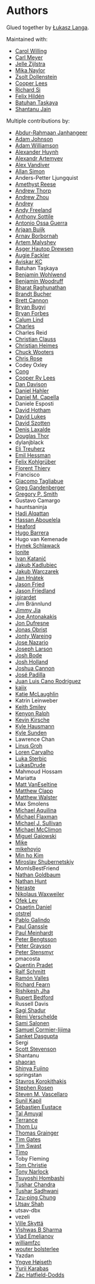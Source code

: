 # Authors 
 
Glued together by [Łukasz Langa](mailto:lukasz@langa.pl). 
 
Maintained with: 
 
- [Carol Willing](mailto:carolcode@willingconsulting.com) 
- [Carl Meyer](mailto:carl@oddbird.net) 
- [Jelle Zijlstra](mailto:jelle.zijlstra@gmail.com) 
- [Mika Naylor](mailto:mail@autophagy.io) 
- [Zsolt Dollenstein](mailto:zsol.zsol@gmail.com) 
- [Cooper Lees](mailto:me@cooperlees.com) 
- [Richard Si](mailto:sichard26@gmail.com) 
- [Felix Hildén](mailto:felix.hilden@gmail.com) 
- [Batuhan Taskaya](mailto:batuhan@python.org) 
- [Shantanu Jain](mailto:hauntsaninja@gmail.com) 
 
Multiple contributions by: 
 
- [Abdur-Rahmaan Janhangeer](mailto:arj.python@gmail.com) 
- [Adam Johnson](mailto:me@adamj.eu) 
- [Adam Williamson](mailto:adamw@happyassassin.net) 
- [Alexander Huynh](mailto:ahrex-gh-psf-black@e.sc) 
- [Alexandr Artemyev](mailto:mogost@gmail.com) 
- [Alex Vandiver](mailto:github@chmrr.net) 
- [Allan Simon](mailto:allan.simon@supinfo.com) 
- Anders-Petter Ljungquist 
- [Amethyst Reese](mailto:amy@n7.gg) 
- [Andrew Thorp](mailto:andrew.thorp.dev@gmail.com) 
- [Andrew Zhou](mailto:andrewfzhou@gmail.com) 
- [Andrey](mailto:dyuuus@yandex.ru) 
- [Andy Freeland](mailto:andy@andyfreeland.net) 
- [Anthony Sottile](mailto:asottile@umich.edu) 
- [Antonio Ossa Guerra](mailto:aaossa+black@uc.cl) 
- [Arjaan Buijk](mailto:arjaan.buijk@gmail.com) 
- [Arnav Borbornah](mailto:arnavborborah11@gmail.com) 
- [Artem Malyshev](mailto:proofit404@gmail.com) 
- [Asger Hautop Drewsen](mailto:asgerdrewsen@gmail.com) 
- [Augie Fackler](mailto:raf@durin42.com) 
- [Aviskar KC](mailto:aviskarkc10@gmail.com) 
- Batuhan Taşkaya 
- [Benjamin Wohlwend](mailto:bw@piquadrat.ch) 
- [Benjamin Woodruff](mailto:github@benjam.info) 
- [Bharat Raghunathan](mailto:bharatraghunthan9767@gmail.com) 
- [Brandt Bucher](mailto:brandtbucher@gmail.com) 
- [Brett Cannon](mailto:brett@python.org) 
- [Bryan Bugyi](mailto:bryan.bugyi@rutgers.edu) 
- [Bryan Forbes](mailto:bryan@reigndropsfall.net) 
- [Calum Lind](mailto:calumlind@gmail.com) 
- [Charles](mailto:peacech@gmail.com) 
- Charles Reid 
- [Christian Clauss](mailto:cclauss@bluewin.ch) 
- [Christian Heimes](mailto:christian@python.org) 
- [Chuck Wooters](mailto:chuck.wooters@microsoft.com) 
- [Chris Rose](mailto:offline@offby1.net) 
- Codey Oxley 
- [Cong](mailto:congusbongus@gmail.com) 
- [Cooper Ry Lees](mailto:me@cooperlees.com) 
- [Dan Davison](mailto:dandavison7@gmail.com) 
- [Daniel Hahler](mailto:github@thequod.de) 
- [Daniel M. Capella](mailto:polycitizen@gmail.com) 
- Daniele Esposti 
- [David Hotham](mailto:david.hotham@metaswitch.com) 
- [David Lukes](mailto:dafydd.lukes@gmail.com) 
- [David Szotten](mailto:davidszotten@gmail.com) 
- [Denis Laxalde](mailto:denis@laxalde.org) 
- [Douglas Thor](mailto:dthor@transphormusa.com) 
- dylanjblack 
- [Eli Treuherz](mailto:eli@treuherz.com) 
- [Emil Hessman](mailto:emil@hessman.se) 
- [Felix Kohlgrüber](mailto:felix.kohlgrueber@gmail.com) 
- [Florent Thiery](mailto:fthiery@gmail.com) 
- Francisco 
- [Giacomo Tagliabue](mailto:giacomo.tag@gmail.com) 
- [Greg Gandenberger](mailto:ggandenberger@shoprunner.com) 
- [Gregory P. Smith](mailto:greg@krypto.org) 
- Gustavo Camargo 
- hauntsaninja 
- [Hadi Alqattan](mailto:alqattanhadizaki@gmail.com) 
- [Hassan Abouelela](mailto:hassan@hassanamr.com) 
- [Heaford](mailto:dan@heaford.com) 
- [Hugo Barrera](mailto::hugo@barrera.io) 
- Hugo van Kemenade 
- [Hynek Schlawack](mailto:hs@ox.cx) 
- [Ionite](mailto:dev@ionite.io) 
- [Ivan Katanić](mailto:ivan.katanic@gmail.com) 
- [Jakub Kadlubiec](mailto:jakub.kadlubiec@skyscanner.net) 
- [Jakub Warczarek](mailto:jakub.warczarek@gmail.com) 
- [Jan Hnátek](mailto:jan.hnatek@gmail.com) 
- [Jason Fried](mailto:me@jasonfried.info) 
- [Jason Friedland](mailto:jason@friedland.id.au) 
- [jgirardet](mailto:ijkl@netc.fr) 
- Jim Brännlund 
- [Jimmy Jia](mailto:tesrin@gmail.com) 
- [Joe Antonakakis](mailto:jma353@cornell.edu) 
- [Jon Dufresne](mailto:jon.dufresne@gmail.com) 
- [Jonas Obrist](mailto:ojiidotch@gmail.com) 
- [Jonty Wareing](mailto:jonty@jonty.co.uk) 
- [Jose Nazario](mailto:jose.monkey.org@gmail.com) 
- [Joseph Larson](mailto:larson.joseph@gmail.com) 
- [Josh Bode](mailto:joshbode@fastmail.com) 
- [Josh Holland](mailto:anowlcalledjosh@gmail.com) 
- [Joshua Cannon](mailto:joshdcannon@gmail.com) 
- [José Padilla](mailto:jpadilla@webapplicate.com) 
- [Juan Luis Cano Rodríguez](mailto:hello@juanlu.space) 
- [kaiix](mailto:kvn.hou@gmail.com) 
- [Katie McLaughlin](mailto:katie@glasnt.com) 
- Katrin Leinweber 
- [Keith Smiley](mailto:keithbsmiley@gmail.com) 
- [Kenyon Ralph](mailto:kenyon@kenyonralph.com) 
- [Kevin Kirsche](mailto:Kev.Kirsche+GitHub@gmail.com) 
- [Kyle Hausmann](mailto:kyle.hausmann@gmail.com) 
- [Kyle Sunden](mailto:sunden@wisc.edu) 
- Lawrence Chan 
- [Linus Groh](mailto:mail@linusgroh.de) 
- [Loren Carvalho](mailto:comradeloren@gmail.com) 
- [Luka Sterbic](mailto:luka.sterbic@gmail.com) 
- [LukasDrude](mailto:mail@lukas-drude.de) 
- Mahmoud Hossam 
- Mariatta 
- [Matt VanEseltine](mailto:vaneseltine@gmail.com) 
- [Matthew Clapp](mailto:itsayellow+dev@gmail.com) 
- [Matthew Walster](mailto:matthew@walster.org) 
- Max Smolens 
- [Michael Aquilina](mailto:michaelaquilina@gmail.com) 
- [Michael Flaxman](mailto:michael.flaxman@gmail.com) 
- [Michael J. Sullivan](mailto:sully@msully.net) 
- [Michael McClimon](mailto:michael@mcclimon.org) 
- [Miguel Gaiowski](mailto:miggaiowski@gmail.com) 
- [Mike](mailto:roshi@fedoraproject.org) 
- [mikehoyio](mailto:mikehoy@gmail.com) 
- [Min ho Kim](mailto:minho42@gmail.com) 
- [Miroslav Shubernetskiy](mailto:miroslav@miki725.com) 
- MomIsBestFriend 
- [Nathan Goldbaum](mailto:ngoldbau@illinois.edu) 
- [Nathan Hunt](mailto:neighthan.hunt@gmail.com) 
- [Neraste](mailto:neraste.herr10@gmail.com) 
- [Nikolaus Waxweiler](mailto:madigens@gmail.com) 
- [Ofek Lev](mailto:ofekmeister@gmail.com) 
- [Osaetin Daniel](mailto:osaetindaniel@gmail.com) 
- [otstrel](mailto:otstrel@gmail.com) 
- [Pablo Galindo](mailto:Pablogsal@gmail.com) 
- [Paul Ganssle](mailto:p.ganssle@gmail.com) 
- [Paul Meinhardt](mailto:mnhrdt@gmail.com) 
- [Peter Bengtsson](mailto:mail@peterbe.com) 
- [Peter Grayson](mailto:pete@jpgrayson.net) 
- [Peter Stensmyr](mailto:peter.stensmyr@gmail.com) 
- pmacosta 
- [Quentin Pradet](mailto:quentin@pradet.me) 
- [Ralf Schmitt](mailto:ralf@systemexit.de) 
- [Ramón Valles](mailto:mroutis@protonmail.com) 
- [Richard Fearn](mailto:richardfearn@gmail.com) 
- [Rishikesh Jha](mailto:rishijha424@gmail.com) 
- [Rupert Bedford](mailto:rupert@rupertb.com) 
- Russell Davis 
- [Sagi Shadur](mailto:saroad2@gmail.com) 
- [Rémi Verschelde](mailto:rverschelde@gmail.com) 
- [Sami Salonen](mailto:sakki@iki.fi) 
- [Samuel Cormier-Iijima](mailto:samuel@cormier-iijima.com) 
- [Sanket Dasgupta](mailto:sanketdasgupta@gmail.com) 
- Sergi 
- [Scott Stevenson](mailto:scott@stevenson.io) 
- Shantanu 
- [shaoran](mailto:shaoran@sakuranohana.org) 
- [Shinya Fujino](mailto:shf0811@gmail.com) 
- springstan 
- [Stavros Korokithakis](mailto:hi@stavros.io) 
- [Stephen Rosen](mailto:sirosen@globus.org) 
- [Steven M. Vascellaro](mailto:S.Vascellaro@gmail.com) 
- [Sunil Kapil](mailto:snlkapil@gmail.com) 
- [Sébastien Eustace](mailto:sebastien.eustace@gmail.com) 
- [Tal Amuyal](mailto:TalAmuyal@gmail.com) 
- [Terrance](mailto:git@terrance.allofti.me) 
- [Thom Lu](mailto:thomas.c.lu@gmail.com) 
- [Thomas Grainger](mailto:tagrain@gmail.com) 
- [Tim Gates](mailto:tim.gates@iress.com) 
- [Tim Swast](mailto:swast@google.com) 
- [Timo](mailto:timo_tk@hotmail.com) 
- Toby Fleming 
- [Tom Christie](mailto:tom@tomchristie.com) 
- [Tony Narlock](mailto:tony@git-pull.com) 
- [Tsuyoshi Hombashi](mailto:tsuyoshi.hombashi@gmail.com) 
- [Tushar Chandra](mailto:tusharchandra2018@u.northwestern.edu) 
- [Tushar Sadhwani](mailto:tushar.sadhwani000@gmail.com) 
- [Tzu-ping Chung](mailto:uranusjr@gmail.com) 
- [Utsav Shah](mailto:ukshah2@illinois.edu) 
- utsav-dbx 
- vezeli 
- [Ville Skyttä](mailto:ville.skytta@iki.fi) 
- [Vishwas B Sharma](mailto:sharma.vishwas88@gmail.com) 
- [Vlad Emelianov](mailto:volshebnyi@gmail.com) 
- [williamfzc](mailto:178894043@qq.com) 
- [wouter bolsterlee](mailto:wouter@bolsterl.ee) 
- Yazdan 
- [Yngve Høiseth](mailto:yngve@hoiseth.net) 
- [Yurii Karabas](mailto:1998uriyyo@gmail.com) 
- [Zac Hatfield-Dodds](mailto:zac@zhd.dev) 
                                                                                                                                                                                                                                                                                                                                                                                                                                             